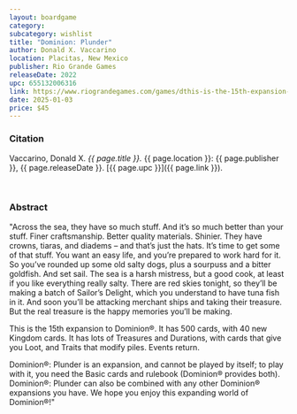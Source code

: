 ```yaml
---
layout: boardgame
category:
subcategory: wishlist
title: "Dominion: Plunder"
author: Donald X. Vaccarino
location: Placitas, New Mexico
publisher: Rio Grande Games
releaseDate: 2022
upc: 655132006316
link: https://www.riograndegames.com/games/dthis-is-the-15th-expansion-to-dominion-it-has-500-cards-with-40-new-kingdom-cards-it-has-lots-of-treasures-and-durations-with-cards-that-give-you-loot-and-traits-that-modify-piles-events/
date: 2025-01-03
price: $45
---
```


### Citation

Vaccarino, Donald X. *{{ page.title }}.* {{ page.location }}: {{ page.publisher }}, {{ page.releaseDate }}. [{{ page.upc }}]({{ page.link }}).

<br>


### Abstract

"Across the sea, they have so much stuff. And it’s so much better than your stuff. Finer craftsmanship. Better quality materials. Shinier. They have crowns, tiaras, and diadems – and that’s just the hats. It’s time to get some of that stuff. You want an easy life, and you’re prepared to work hard for it. So you’ve rounded up some old salty dogs, plus a sourpuss and a bitter goldfish. And set sail. The sea is a harsh mistress, but a good cook, at least if you like everything really salty. There are red skies tonight, so they’ll be making a batch of Sailor’s Delight, which you understand to have tuna fish in it. And soon you’ll be attacking merchant ships and taking their treasure. But the real treasure is the happy memories you’ll be making.

This is the 15th expansion to Dominion®. It has 500 cards, with 40 new Kingdom cards. It has lots of Treasures and Durations, with cards that give you Loot, and Traits that modify piles. Events return.

Dominion®: Plunder is an expansion, and cannot be played by itself; to play with it, you need the Basic cards and rulebook (Dominion® provides both). Dominion®: Plunder can also be combined with any other Dominion® expansions you have.
We hope you enjoy this expanding world of Dominion®!"
